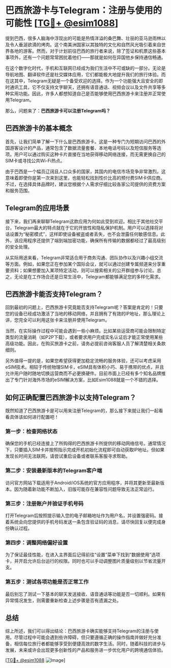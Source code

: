 # 巴西旅游卡与Telegram：注册与使用的可能性 [[TG💪+ @esim1088](https://t.me/s/esim1088)]

提到巴西，很多人脑海中浮现出的可能是热情洋溢的桑巴舞、壮丽的亚马逊雨林以及令人垂涎欲滴的烤肉。这个南美洲国家以其独特的文化和自然风光吸引着来自世界各地的游客。然而，对于计划前往巴西的旅行者来说，除了签证和机票这些基本事项外，还有一个问题常常困扰着他们——那就是如何在异国他乡保持通信畅通。

在这个数字化时代，手机和互联网已经成为我们生活中不可或缺的一部分。无论是导航地图、翻译软件还是社交媒体应用，它们都能极大地提升我们的旅行体验。而在这其中，Telegram无疑是一个备受欢迎的选择。作为一个功能强大且安全的即时通讯工具，它不仅支持文字聊天，还拥有语音通话、视频会议以及文件共享等多种实用功能。因此，许多人都想知道自己是否能够使用巴西旅游卡来注册并正常使用Telegram。

那么，问题来了：**巴西旅游卡可以注册Telegram吗？**

## 巴西旅游卡的基本概念

首先，让我们简单了解一下什么是巴西旅游卡。这是一种专门为短期访问巴西的外国游客设计的产品，通常包含了数据流量套餐、本地电话号码以及短信服务等选项。用户可以通过购买这种卡片直接在当地获得移动网络连接，而无需更换自己的SIM卡或寻找公共Wi-Fi热点。

由于巴西是一个幅员辽阔且人口众多的国家，其国内的电信市场竞争非常激烈。这意味着即使你是第一次来到这里，也能轻松找到性价比高的预付费SIM卡供应商。不过，在选择具体品牌时，建议您根据个人需求仔细比较各家公司提供的资费方案和服务范围。

## Telegram的应用场景

接下来，我们再来聊聊Telegram这款应用为何如此受到欢迎。相比于其他社交平台，Telegram最大的特点就在于它的开放性和隐私保护机制。用户可以选择将对话设置为“秘密模式”，这样即使设备被盗或者丢失，也不会泄露任何敏感信息。此外，该应用程序还提供了端到端加密功能，确保所有传输的数据都经过了最高级别的安全处理。

从实际用途来看，Telegram非常适合用于商务沟通、团队协作以及兴趣小组交流等方面。例如，如果您正在参加某个国际会议，就可以通过创建专属频道来分享重要资料；如果想要加入某项特定活动，则可以搜索相关的公开群组参与讨论。总之，无论是在工作场合还是日常生活中，Telegram都能够满足您的多样化需求。

## 巴西旅游卡能否支持Telegram？

回到最初的问题上，巴西旅游卡究竟能否支持Telegram呢？答案是肯定的！只要您的设备已经成功激活了当地的移动网络，并且拥有了有效的IP地址，那么理论上讲，您完全可以利用这张卡来注册并使用Telegram。

当然，在实际操作过程中可能会遇到一些小麻烦。比如某些运营商可能会限制特定类型的流量消耗（如P2P下载），或者要求用户完成实名认证后才能正常使用某些高级功能。因此，在购买旅游卡之前，请务必提前咨询客服人员了解清楚相关条款细则。

另外值得一提的是，如果您希望获得更加稳定流畅的服务体验，还可以考虑采用eSIM技术。相较于传统物理SIM卡，eSIM具有体积小巧、易于携带的优点，并且允许用户随时随地切换运营商而不必更换硬件。目前市面上已经有多个知名品牌推出了专门针对海外市场的eSIM解决方案，比如Esim1088就是一个不错的选择。

## 如何正确配置巴西旅游卡以支持Telegram？

既然知道了巴西旅游卡是可以用来注册Telegram的，那么接下来就让我们一起看看具体该如何进行配置吧！

### 第一步：检查网络状态
确保您的手机已经连接上了所购得的巴西旅游卡所提供的移动网络信号。通常情况下，只要插入SIM卡并按照指示完成开机初始化流程即可自动获取IP地址。但如果发现长时间无法联网，请尝试重启设备或者联系客服寻求帮助。

### 第二步：安装最新版本的Telegram客户端
访问官方网站下载适用于Android/iOS系统的官方应用程序，并将其更新至最新版本。因为随着新功能不断加入，旧版可能存在兼容性问题导致无法正常运行。

### 第三步：注册账户并验证手机号码
打开Telegram后按照提示输入您的电子邮箱地址作为用户名，并设置强密码。接着系统会向您提供的手机号码发送一条包含验证码的消息，请尽快回复以便完成身份确认过程。

### 第四步：调整网络偏好设置
为了保证最佳性能，在进入主界面后记得前往“设置”菜单下找到“数据使用”选项卡，并开启允许后台运行的权限。同时也可以手动调整图片质量级别以节省流量开支。

### 第五步：测试各项功能是否正常工作
最后别忘了测试一下基本的聊天发送接收、语音通话等功能是否一切顺利。如果有异常情况发生，则需要重新检查上述步骤是否有遗漏之处。

## 总结

综上所述，我们可以得出结论：巴西旅游卡确实能够支持Telegram的注册与使用。尽管过程中可能会遇到些许障碍，但只要遵循正确的操作指南并做好充分准备，相信每位旅行者都能够享受到便捷高效的数字生活。同时，随着科技的进步与发展，未来或许会出现更多创新性的产品和服务进一步优化用户的跨境通信体验。

[[TG💪+ @esim1088](https://t.me/s/esim1088) ![Image](https://i.postimg.cc/4NQfJmqS/Snipaste-2025-05-13-00-14-12.png)]